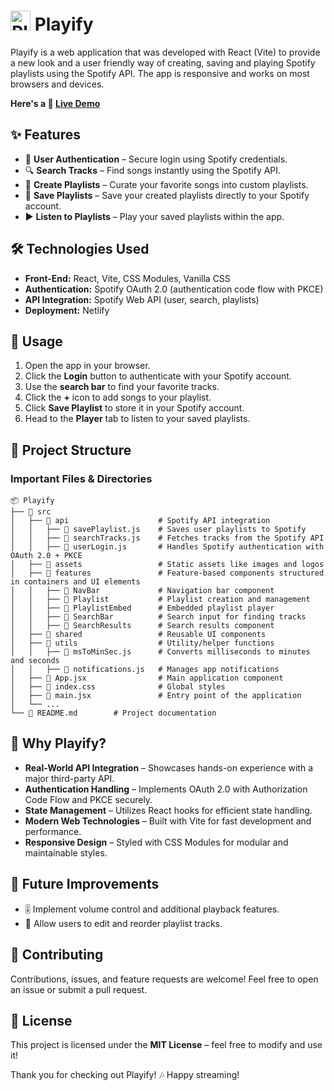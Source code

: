 # <img src="https://playifyapp.netlify.app/assets/playify_logo-D8VAvbfV.png" alt="Playify Logo" width="32" /> Playify

Playify is a web application that was developed with React (Vite) to provide a new look and a user friendly way of creating, saving and playing Spotify playlists using the Spotify API. The app is responsive and works on most browsers and devices.

**Here's a 🚀 [Live Demo](https://playifyapp.netlify.app/)**



## ✨ Features

- 🔑 **User Authentication** – Secure login using Spotify credentials.
- 🔍 **Search Tracks** – Find songs instantly using the Spotify API.
- 📂 **Create Playlists** – Curate your favorite songs into custom playlists.
- 💾 **Save Playlists** – Save your created playlists directly to your Spotify account.
- ▶️ **Listen to Playlists** – Play your saved playlists within the app.




## 🛠️ Technologies Used

- **Front-End:** React, Vite, CSS Modules, Vanilla CSS
- **Authentication:** Spotify OAuth 2.0 (authentication code flow with PKCE)
- **API Integration:** Spotify Web API (user, search, playlists)
- **Deployment:** Netlify




## 📖 Usage

1. Open the app in your browser.
2. Click the **Login** button to authenticate with your Spotify account.
3. Use the **search bar** to find your favorite tracks.
4. Click the **+** icon to add songs to your playlist.
5. Click **Save Playlist** to store it in your Spotify account.
6. Head to the **Player** tab to listen to your saved playlists.




## 📂 Project Structure

### Important Files & Directories

```
📦 Playify
├── 📂 src
│   ├── 📂 api                    # Spotify API integration
│   │   ├── 📜 savePlaylist.js    # Saves user playlists to Spotify
│   │   ├── 📜 searchTracks.js    # Fetches tracks from the Spotify API
│   │   ├── 📜 userLogin.js       # Handles Spotify authentication with OAuth 2.0 + PKCE
│   ├── 📂 assets                 # Static assets like images and logos
│   ├── 📂 features               # Feature-based components structured in containers and UI elements
│   │   ├── 📂 NavBar             # Navigation bar component
│   │   ├── 📂 Playlist           # Playlist creation and management
│   │   ├── 📂 PlaylistEmbed      # Embedded playlist player
│   │   ├── 📂 SearchBar          # Search input for finding tracks
│   │   ├── 📂 SearchResults      # Search results component
│   ├── 📂 shared                 # Reusable UI components
│   ├── 📂 utils                  # Utility/helper functions
│   │   ├── 📜 msToMinSec.js      # Converts milliseconds to minutes and seconds
│   │   ├── 📜 notifications.js   # Manages app notifications
│   ├── 📜 App.jsx                # Main application component
│   ├── 📜 index.css              # Global styles
│   ├── 📜 main.jsx               # Entry point of the application
│   └── ...
└── 📜 README.md        # Project documentation
```




## 🌟 Why Playify?

- **Real-World API Integration** – Showcases hands-on experience with a major third-party API.
- **Authentication Handling** – Implements OAuth 2.0 with Authorization Code Flow and PKCE securely.
- **State Management** – Utilizes React hooks for efficient state handling.
- **Modern Web Technologies** – Built with Vite for fast development and performance.
- **Responsive Design** – Styled with CSS Modules for modular and maintainable styles.




## 🚀 Future Improvements

- 🎚️ Implement volume control and additional playback features.
- 📌 Allow users to edit and reorder playlist tracks.




## 🤝 Contributing

Contributions, issues, and feature requests are welcome! Feel free to open an issue or submit a pull request.




## 📜 License

This project is licensed under the **MIT License** – feel free to modify and use it!




Thank you for checking out Playify! 🎶 Happy streaming!

